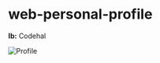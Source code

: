 # web-personal-profile
**Ib:** Codehal

![Profile](https://github.com/imHy0/web-personal-profile/assets/88024759/e402d3df-0257-4ffb-9819-cc3edf0a41cd)
